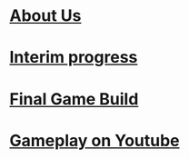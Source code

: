 # [About Us](https://github.com/wga8group/twoHares/blob/280744d714710986e73ab9ec18245c4a283e5e34/ReadMe/%E2%80%9C%D0%94%D0%B2%D0%B0%20%D0%B7%D0%B0%D0%B9%D1%86%D0%B0%E2%80%9D.pdf)
# [Interim progress](https://github.com/wga8group/twoHares/blob/master/ReadMe/Prezentatsia1.pdf)
# [Final Game Build](https://drive.google.com/file/d/1bjxJkShqbFwGIHtCq_4Gd4ba4eTITfbu/view?usp=sharing)
# [Gameplay on Youtube](https://www.youtube.com/watch?v=pck1PdX-L5o&feature=youtu.be)

